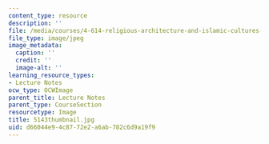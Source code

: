 ```yaml
---
content_type: resource
description: ''
file: /media/courses/4-614-religious-architecture-and-islamic-cultures-fall-2002/d66044e94c8772e2a6ab782c6d9a19f9_5143thumbnail.jpg
file_type: image/jpeg
image_metadata:
  caption: ''
  credit: ''
  image-alt: ''
learning_resource_types:
- Lecture Notes
ocw_type: OCWImage
parent_title: Lecture Notes
parent_type: CourseSection
resourcetype: Image
title: 5143thumbnail.jpg
uid: d66044e9-4c87-72e2-a6ab-782c6d9a19f9
---
```

